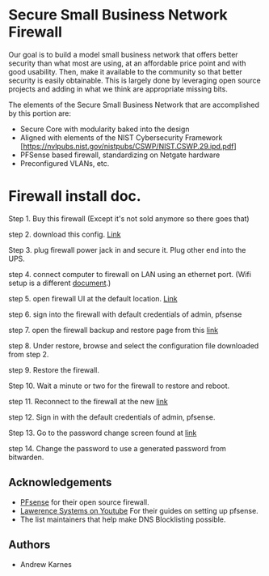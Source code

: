 
# Secure Small Business Network Firewall

Our goal is to build a model small business network that offers better security than what most are using, at an affordable price point and with good usability. Then, make it available to the community so that better security is easily obtainable. This is largely done by leveraging open source projects and adding in what we think are appropriate missing bits.

The elements of the Secure Small Business Network that are accomplished by this portion are:


- Secure Core with modularity baked into the design
- Aligned with elements of the NIST Cybersecurity Framework [https://nvlpubs.nist.gov/nistpubs/CSWP/NIST.CSWP.29.ipd.pdf]
- PFSense based firewall, standardizing on Netgate hardware
- Preconfigured VLANs, etc.


# Firewall install doc. 

Step 1. Buy this firewall (Except it's not sold anymore so there goes that)

step 2. download this config. [Link](https://github.com/wyatt-johnson-git/ACSL/tree/main/Secure%20Small%20Business%20Network/firewall/SBFirewallConfig.xml)

Step 3. plug firewall power jack in and secure it. Plug other end into the UPS. 

step 4. connect computer to firewall on LAN using an ethernet port. (Wifi setup is a different [document](https://github.com/wyatt-johnson-git/ACSL/tree/main/Secure%20Small%20Business%20Network/firewall/WifiSetup.md).)

step 5. open firewall UI at the default location. [Link](https://192.168.1.1) 

step 6. sign into the firewall with default credentials of admin, pfsense

step 7. open the firewall backup and restore page from this [link](https://192.168.1.1/diag_backup.php)

step 8. Under restore, browse and select the configuration file downloaded from step 2. 

step 9. Restore the firewall.

Step 10. Wait a minute or two for the firewall to restore and reboot. 

step 11. Reconnect to the firewall at the new [link](https://192.168.1.1:180/system_usermanager.php?act=edit&userid=0)

step 12. Sign in with the default credentials of admin, pfsense.

Step 13. Go to the password change screen found at [link](https://192.168.1.1:180/system_usermanager.php?act=edit&userid=0)

step 14. Change the password to use a generated password from bitwarden.

## Acknowledgements

 - [PFsense](https://www.pfsense.org/) for their open source firewall.
 - [Lawerence Systems on Youtube](https://www.youtube.com/@LAWRENCESYSTEMS) For their guides on setting up pfsense. 
 - The list maintainers that help make DNS Blocklisting possible.



## Authors

- Andrew Karnes